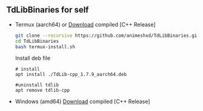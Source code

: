## TdLibBinaries for self

- Termux (aarch64) or [Download](https://github.com/animeshxd/TdLibBinaries/releases/download/1.7.9-aarch64/tdlib_termux_1_7_9_aarch64.zip) compiled [C++ Release]
  ```bash
  git clone --recursive https://github.com/animeshxd/TdLibBinaries.git
  cd TdLibBinaries
  bash termux-install.sh
  ```
  Install deb file
  ```
  # install
  apt install ./TdLib-cpp_1.7.9_aarch64.deb

  #uninstall tdlib
  apt remove tdlib-cpp
  ```
- Windows (amd64)
  [Download](https://github.com/animeshxd/TdLibBinaries/releases/download/1.7.9/tdlib_windows_1_7_9_amd64.zip) compiled [C++ Release]
